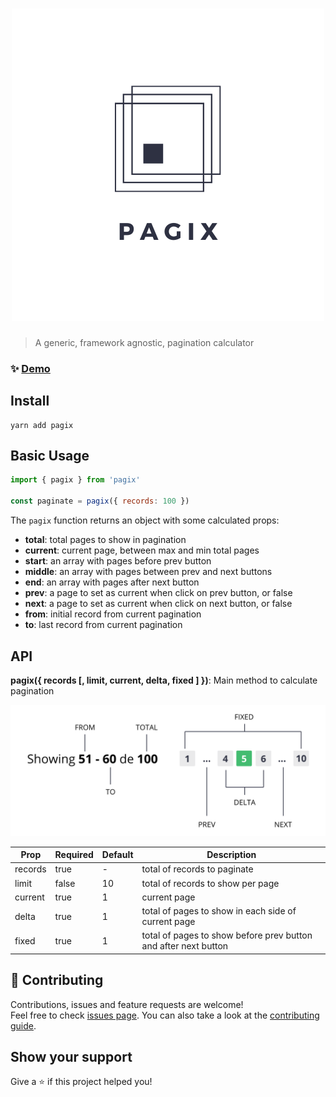 <h1 align="center">
  <img src="/pagix.png" alt="Pagix" />
</h1>

> A generic, framework agnostic, pagination calculator

### ✨ [Demo](https://codesandbox.io/s/4265rwmzlx)

## Install

```
yarn add pagix
```

## Basic Usage

```js
import { pagix } from 'pagix'

const paginate = pagix({ records: 100 })
```

The `pagix` function returns an object with some calculated props:

- **total**: total pages to show in pagination
- **current**: current page, between max and min total pages
- **start**: an array with pages before prev button
- **middle**: an array with pages between prev and next buttons
- **end**: an array with pages after next button
- **prev**: a page to set as current when click on prev button, or false
- **next**: a page to set as current when click on next button, or false
- **from**: initial record from current pagination
- **to**: last record from current pagination

## API

**pagix({ records [, limit, current, delta, fixed ] })**: Main method to calculate pagination

<div align="center">
  <img src="/pagination.png" alt="Pagination with pagix" />
</div>

| Prop    | Required | Default | Description                                                     |
| ------- | -------- | ------- | --------------------------------------------------------------- |
| records | true     | -       | total of records to paginate                                    |
| limit   | false    | 10      | total of records to show per page                               |
| current | true     | 1       | current page                                                    |
| delta   | true     | 1       | total of pages to show in each side of current page             |
| fixed   | true     | 1       | total of pages to show before prev button and after next button |

## 🤝 Contributing

Contributions, issues and feature requests are welcome!<br  />Feel free to check [issues page](https://github.com/brunobertolini/pagix/issues). You can also take a look at the [contributing guide](https://github.com/brunobertolini/pagix/blob/master/CONTRIBUTING.md).

## Show your support

Give a ⭐️ if this project helped you!